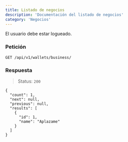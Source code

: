 ```yaml
---
title: Listado de negocios
description: 'Documentación del listado de negocios'
category: 'Negocios'
---
```

<alert type="warning">

El usuario debe estar logueado.

</alert>


### Petición

<code-block label="Bash" active>

```
GET /api/v1/wallets/business/
```

</code-block>


### Respuesta

> Status: `200`

<code-block label="Bash" active>

```
{
  "count": 1,
  "next": null,
  "previous": null,
  "results": [
    {
      "id": 1,
      "name": "Aplazame"
    }
  ]
}
```

</code-block>
